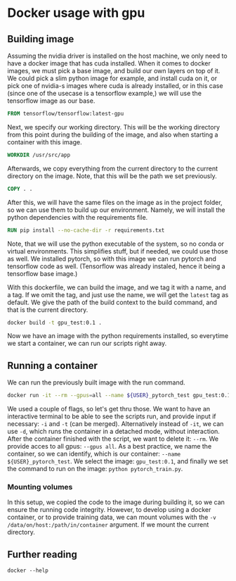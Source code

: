 # Docker usage with gpu

## Building image

Assuming the nvidia driver is installed on the host machine, we only need to have a docker image that has cuda installed. When it comes to docker images, we must pick a base image, and build our own layers on top of it. We could pick a slim python image for example, and install cuda on it, or pick one of nvidia-s images where cuda is already installed, or in this case (since one of the usecase is a tensorflow example,) we will use the tensorflow image as our base.

```dockerfile
FROM tensorflow/tensorflow:latest-gpu
```

Next, we specify our working directory. This will be the working directory from this point during the building of the image, and also when starting a container with this image.

```dockerfile
WORKDIR /usr/src/app
```

Afterwards, we copy everything from the current directory to the current directory on the image. Note, that this will be the path we set previously.

```dockerfile
COPY . .
```

After this, we will have the same files on the image as in the project folder, so we can use them to build up our environment. Namely, we will install the python dependencies with the requirements file.

```dockerfile
RUN pip install --no-cache-dir -r requirements.txt
```

Note, that we will use the python executable of the system, so no conda or virtual environments. This simplifies stuff, but if needed, we could use those as well. We installed pytorch, so with this image we can run pytorch and tensorflow code as well. (Tensorflow was already instaled, hence it being a tensorflow base image.)

With this dockerfile, we can build the image, and we tag it with a name, and a tag. If we omit the tag, and just use the name, we will get the `latest` tag as default. We give the path of the build context to the build command, and that is the current directory.

```bash
docker build -t gpu_test:0.1 .
```

Now we have an image with the python requirements installed, so everytime we start a container, we can run our scripts right away.

## Running a container

We can run the previously built image with the run command.

```bash
docker run -it --rm --gpus=all --name ${USER}_pytorch_test gpu_test:0.1 python pytorch_train.py
```

We used a couple of flags, so let's get thru those. We want to have an interactive terminal to be able to see the scripts run, and provide input if necessary: `-i` and `-t` (can be merged). Alternatively instead of `-it`, we can use `-d`, which runs the container in a detached mode, without interaction.
After the container finished with the script, we want to delete it: `--rm`.
We provide acces to all gpus: `--gpus all`.
As a best practice, we name the container, so we can identify, which is our container: `--name ${USER}_pytorch_test`.
We select the image: `gpu_test:0.1`, and finally we set the command to run on the image: `python pytorch_train.py`.

### Mounting volumes

In this setup, we copied the code to the image during building it, so we can ensure the running code integrity. However, to develop using a docker container, or to provide training data, we can mount volumes with the `-v /data/on/host:/path/in/container` argument. If we mount the current directory.

## Further reading

`docker --help`